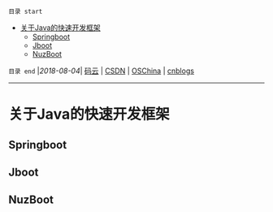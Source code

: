 `目录 start`
 
- [关于Java的快速开发框架](#关于java的快速开发框架)
    - [Springboot](#springboot)
    - [Jboot](#jboot)
    - [NuzBoot](#nuzboot)

`目录 end` |_2018-08-04_| [码云](https://gitee.com/gin9) | [CSDN](http://blog.csdn.net/kcp606) | [OSChina](https://my.oschina.net/kcp1104) | [cnblogs](http://www.cnblogs.com/kuangcp)
****************************************
# 关于Java的快速开发框架

## Springboot
## Jboot
## NuzBoot